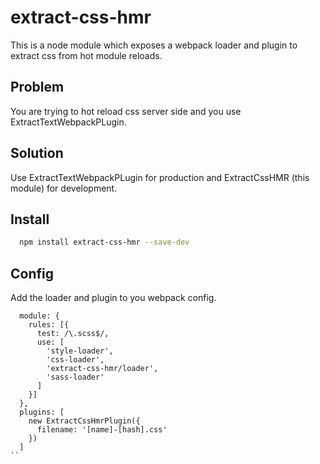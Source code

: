# extract-css-hmr
This is a node module which exposes a webpack loader and plugin to extract css from hot module reloads.

## Problem
You are trying to hot reload css server side and you use ExtractTextWebpackPLugin.

## Solution
Use ExtractTextWebpackPLugin for production and ExtractCssHMR (this module) for development.

## Install

```bash
  npm install extract-css-hmr --save-dev
```

## Config
Add the loader and plugin to you webpack config.

```es6
  module: {
    rules: [{
      test: /\.scss$/,
      use: [
        'style-loader',
        'css-loader',
        'extract-css-hmr/loader',
        'sass-loader'
      ]
    }]
  },
  plugins: [
    new ExtractCssHmrPlugin({
      filename: '[name]-[hash].css'
    })
  ]
``
